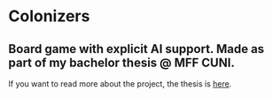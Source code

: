 # Colonizers
## Board game with explicit AI support. Made as part of my bachelor thesis @ MFF CUNI.

If you want to read more about the project, the thesis is [here](https://github.com/yawnston/bachelor-thesis).
